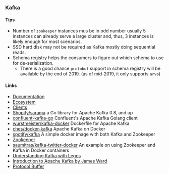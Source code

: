 ### Kafka

#### Tips

- Number of `zookeeper` instances mus be in odd number usually 5 instances can
    already serve a large cluster and, thus, 3 instances is likely enough for
    most scenarios.
- SSD hard disk may not be required as Kafka mostly doing sequential reads.
- Schema registry helps the consumers to figure out which schema to use for
    de-serialization. 
  - There is a good chance `protobuf` support in schema registry will be available
      by the end of 2019. (as of mid-2019, it only supports `arvo`)

#### Links

- [Documentation](https://kafka.apache.org/documentation/)
- [Ecosystem](https://cwiki.apache.org/confluence/display/KAFKA/Ecosystem)
- [Clients](https://cwiki.apache.org/confluence/display/KAFKA/Clients)
- [Shopify/sarama](https://github.com/Shopify/sarama) a Go library for Apache Kafka 0.8, and up
- [confluent-kafka-go](https://github.com/confluentinc/confluent-kafka-go) Confluent's Apache Kafka Golang client
- [wurstmeister/kafka-docker](https://github.com/wurstmeister/kafka-docker) Dockerfile for Apache Kafka
- [ches/docker-kafka](https://github.com/ches/docker-kafka) Apache Kafka on Docker
- [spotify/kafka](https://hub.docker.com/r/spotify/kafka/) A simple docker image with both Kafka and Zookeeper
- [Zookeeper](https://hub.docker.com/_/zookeeper/)
- [saumitras/kafka-twitter-docker](https://github.com/saumitras/kafka-twitter-docker/blob/master/docker-compose.yml) An example on using Zookeeper and Kafka in Docker containers
- [Understanding Kafka with Legos](https://www.youtube.com/watch?v=Q5wOegcVa8E)
- [Introduction to Apache Kafka by James Ward](https://www.youtube.com/watch?v=UEg40Te8pnE)
- [Protocol Buffer](https://developers.google.com/protocol-buffers/docs/gotutorial)
